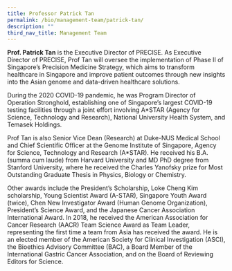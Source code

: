 ```yaml
---
title: Professor Patrick Tan
permalink: /bio/management-team/patrick-tan/
description: ""
third_nav_title: Management Team
---
```

**Prof. Patrick Tan** is the Executive Director of PRECISE. As Executive Director of PRECISE, Prof Tan will oversee the implementation of Phase II of Singapore’s Precision Medicine Strategy, which aims to transform healthcare in Singapore and improve patient outcomes through new insights into the Asian genome and data-driven healthcare solutions.

During the 2020 COVID-19 pandemic, he was Program Director of Operation Stronghold, establishing one of Singapore’s largest COVID-19 testing facilities through a joint effort involving A\*STAR (Agency for Science, Technology and Research), National University Health System, and Temasek Holdings.

Prof Tan is also Senior Vice Dean (Research) at Duke-NUS Medical School and Chief Scientific Officer at the Genome Institute of Singapore, Agency for Science, Technology and Research (A\*STAR). He received his B.A. (summa cum laude) from Harvard University and MD PhD degree from Stanford University, where he received the Charles Yanofsky prize for Most Outstanding Graduate Thesis in Physics, Biology or Chemistry.

Other awards include the President’s Scholarship, Loke Cheng Kim scholarship, Young Scientist Award (A-STAR), Singapore Youth Award (twice), Chen New Investigator Award (Human Genome Organization), President’s Science Award, and the Japanese Cancer Association International Award. In 2018, he received the American Association for Cancer Research (AACR) Team Science Award as Team Leader, representing the first time a team from Asia has received the award. He is an elected member of the American Society for Clinical Investigation (ASCI), the Bioethics Advisory Committee (BAC), a Board Member of the International Gastric Cancer Association, and on the Board of Reviewing Editors for Science.